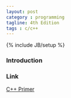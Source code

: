 ```yaml
---
layout: post
category : programming
tagline: 4th Edition
tags : c/c++
---
```

{% include JB/setup %}

### Introduction

### Link

<a target="_blank"  href="{{ BASE_PATH }}/books/C++Primer.html">C++ Primer</a>

